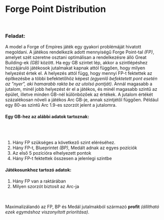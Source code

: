 <h1>Forge Point Distribution</h1>
<br>
<h3>Feladat:</h3>
<p>
A model a Forge of Empires játék egy gyakori problémáját hivatott megoldani. A játékos rendelkezik adott mennyiségű Forge Point-tal <i>(FP)</i>, amelyet szét szeretne osztani optimálisan a rendelkezésre álló Great Building-ek <i>(GB)</i> között. Ha egy GB szintet lép, akkor a szintlépéshez hozzájáruló játékosok jutalmakat kapnak attól függően, hogy milyen helyezést értek el. A helyezés attól függ, hogy mennyi FP-t fektettek az építkezésbe a többi befektetőhöz képest <i>(egyenlő befektetett pont esetén az "nyer", aki hamarabb rakta be az utolsó pontját)</i>. Annál magasabb a jutalom, minél jobb helyezést ér el a játékos, és minél magasabb szintű az épület, illetve minden GB-nél különbözőek az értékek. A jutalom értékét százalékosan növeli a játékos Arc GB-je, annak szintjétől függően. Például egy 80-as szintű Arc 1.9-es szorzót jelent a jutalomra. 
</p>

<h4>Egy GB-hez az alábbi adatok tartoznak:</h4>
<br></br>
<ol>
<li>Hány FP szükséges a következő szint eléréséhez. </li>
<li>Hány FP-t, Blueprintet <i>(BP)</i>, Medált adnak az egyes pozíciók </li>
<li>Az első 5 pozícióra elhelyezett pontok </li>
<li>Hány FP-t fektettek összesen a jelenlegi szintbe</li>
</ol>

<h4>Játékosunkhoz tartozó adatok:</h4>

<ol>
<li>Hány FP van a raktárában</li>
<li>Milyen szorzót biztosít az Arc-ja</li>
<br></br>
</ol>
<p>Maximalizálandó az FP, BP és Medál jutalmakból származó <b>profit</b> <i>(állítható ezek egymáshoz viszonyított prioritása)</i>.</p>
